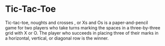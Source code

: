 # Tic-Tac-Toe
Tic-tac-toe, noughts and crosses , or Xs and Os  is a paper-and-pencil game for two players who take turns marking the spaces in a three-by-three grid with X or O. The player who succeeds in placing three of their marks in a horizontal, vertical, or diagonal row is the winner.

